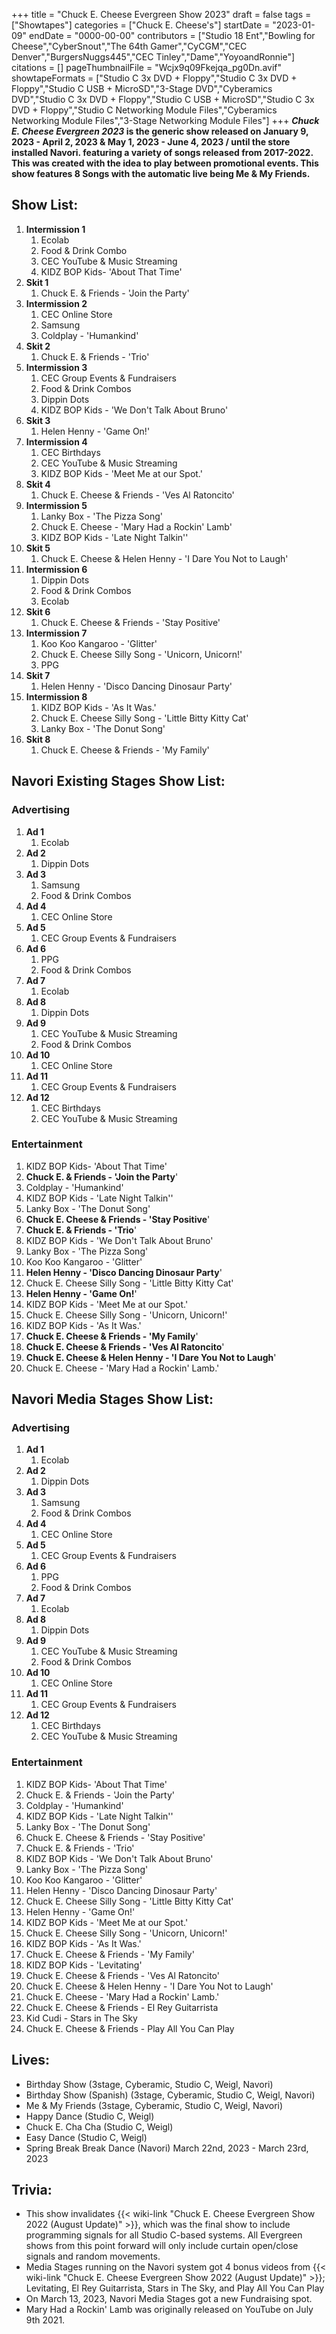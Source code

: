 +++
title = "Chuck E. Cheese Evergreen Show 2023"
draft = false
tags = ["Showtapes"]
categories = ["Chuck E. Cheese's"]
startDate = "2023-01-09"
endDate = "0000-00-00"
contributors = ["Studio 18 Ent","Bowling for Cheese","CyberSnout","The 64th Gamer","CyCGM","CEC Denver","BurgersNuggs445","CEC Tinley","Dame","YoyoandRonnie"]
citations = []
pageThumbnailFile = "Wcjx9q09Fkejqa_pg0Dn.avif"
showtapeFormats = ["Studio C 3x DVD + Floppy","Studio C 3x DVD + Floppy","Studio C USB + MicroSD","3-Stage DVD","Cyberamics DVD","Studio C 3x DVD + Floppy","Studio C USB + MicroSD","Studio C 3x DVD + Floppy","Studio C Networking Module Files","Cyberamics Networking Module Files","3-Stage Networking Module Files"]
+++
***Chuck E. Cheese Evergreen 2023* is the generic show released on January 9, 2023 - April 2, 2023 & May 1, 2023 - June 4, 2023 / until the store installed Navori. featuring a variety of songs released from 2017-2022.
This was created with the idea to play between promotional events. This show features 8 Songs with the automatic live being Me & My Friends.**

## Show List:

1.  **Intermission 1**
    1.  Ecolab
    2.  Food & Drink Combo
    3.  CEC YouTube & Music Streaming
    4.  KIDZ BOP Kids- 'About That Time'
2.  **Skit 1**
    1.  Chuck E. & Friends - 'Join the Party'
3.  **Intermission 2**
    1.  CEC Online Store
    2.  Samsung
    3.  Coldplay - 'Humankind'
4.  **Skit 2**
    1.  Chuck E. & Friends - 'Trio'
5.  **Intermission 3**
    1.  CEC Group Events & Fundraisers
    2.  Food & Drink Combos
    3.  Dippin Dots
    4.  KIDZ BOP Kids - 'We Don't Talk About Bruno'
6.  **Skit 3**
    1.  Helen Henny - 'Game On!'
7.  **Intermission 4**
    1.  CEC Birthdays
    2.  CEC YouTube & Music Streaming
    3.  KIDZ BOP Kids - 'Meet Me at our Spot.'
8.  **Skit 4**
    1.  Chuck E. Cheese & Friends - 'Ves Al Ratoncito'
9.  **Intermission 5**
    1.  Lanky Box - 'The Pizza Song'
    2.  Chuck E. Cheese - 'Mary Had a Rockin' Lamb'
    3.  KIDZ BOP Kids - 'Late Night Talkin''
10. **Skit 5**
    1.  Chuck E. Cheese & Helen Henny - 'I Dare You Not to Laugh'
11. **Intermission 6**
    1.  Dippin Dots
    2.  Food & Drink Combos
    3.  Ecolab
12. **Skit 6**
    1.  Chuck E. Cheese & Friends - 'Stay Positive'
13. **Intermission 7**
    1.  Koo Koo Kangaroo - 'Glitter'
    2.  Chuck E. Cheese Silly Song - 'Unicorn, Unicorn!'
    3.  PPG
14. **Skit 7**
    1.  Helen Henny - 'Disco Dancing Dinosaur Party'
15. **Intermission 8**
    1.  KIDZ BOP Kids - 'As It Was.'
    2.  Chuck E. Cheese Silly Song - 'Little Bitty Kitty Cat'
    3.  Lanky Box - 'The Donut Song'
16. **Skit 8**
    1.  Chuck E. Cheese & Friends - 'My Family'

## Navori Existing Stages Show List:

### Advertising

1.  **Ad 1**
    1.  Ecolab
2.  **Ad 2**
    1.  Dippin Dots
3.  **Ad 3**
    1.  Samsung
    2.  Food & Drink Combos
4.  **Ad 4**
    1.  CEC Online Store
5.  **Ad 5**
    1.  CEC Group Events & Fundraisers
6.  **Ad 6**
    1.  PPG
    2.  Food & Drink Combos
7.  **Ad 7**
    1.  Ecolab
8.  **Ad 8**
    1.  Dippin Dots
9.  **Ad 9**
    1.  CEC YouTube & Music Streaming
    2.  Food & Drink Combos
10. **Ad 10**
    1.  CEC Online Store
11. **Ad 11**
    1.  CEC Group Events & Fundraisers
12. **Ad 12**
    1.  CEC Birthdays
    2.  CEC YouTube & Music Streaming

### Entertainment

1.  KIDZ BOP Kids- 'About That Time'
2.  **Chuck E. & Friends - 'Join the Party**'
3.  Coldplay - 'Humankind'
4.  KIDZ BOP Kids - 'Late Night Talkin''
5.  Lanky Box - 'The Donut Song'
6.  **Chuck E. Cheese & Friends - 'Stay Positive**'
7.  **Chuck E. & Friends - 'Trio**'
8.  KIDZ BOP Kids - 'We Don't Talk About Bruno'
9.  Lanky Box - 'The Pizza Song'
10. Koo Koo Kangaroo - 'Glitter'
11. **Helen Henny - 'Disco Dancing Dinosaur Party**'
12. Chuck E. Cheese Silly Song - 'Little Bitty Kitty Cat'
13. **Helen Henny - 'Game On!**'
14. KIDZ BOP Kids - 'Meet Me at our Spot.'
15. Chuck E. Cheese Silly Song - 'Unicorn, Unicorn!'
16. KIDZ BOP Kids - 'As It Was.'
17. **Chuck E. Cheese & Friends - 'My Family**'
18. **Chuck E. Cheese & Friends - 'Ves Al Ratoncito**'
19. **Chuck E. Cheese & Helen Henny - 'I Dare You Not to Laugh**'
20. Chuck E. Cheese - 'Mary Had a Rockin' Lamb.'

## Navori Media Stages Show List:

### Advertising

1.  **Ad 1**
    1.  Ecolab
2.  **Ad 2**
    1.  Dippin Dots
3.  **Ad 3**
    1.  Samsung
    2.  Food & Drink Combos
4.  **Ad 4**
    1.  CEC Online Store
5.  **Ad 5**
    1.  CEC Group Events & Fundraisers
6.  **Ad 6**
    1.  PPG
    2.  Food & Drink Combos
7.  **Ad 7**
    1.  Ecolab
8.  **Ad 8**
    1.  Dippin Dots
9.  **Ad 9**
    1.  CEC YouTube & Music Streaming
    2.  Food & Drink Combos
10. **Ad 10**
    1.  CEC Online Store
11. **Ad 11**
    1.  CEC Group Events & Fundraisers
12. **Ad 12**
    1.  CEC Birthdays
    2.  CEC YouTube & Music Streaming

### Entertainment

1.  KIDZ BOP Kids- 'About That Time'
2.  Chuck E. & Friends - 'Join the Party'
3.  Coldplay - 'Humankind'
4.  KIDZ BOP Kids - 'Late Night Talkin''
5.  Lanky Box - 'The Donut Song'
6.  Chuck E. Cheese & Friends - 'Stay Positive'
7.  Chuck E. & Friends - 'Trio'
8.  KIDZ BOP Kids - 'We Don't Talk About Bruno'
9.  Lanky Box - 'The Pizza Song'
10. Koo Koo Kangaroo - 'Glitter'
11. Helen Henny - 'Disco Dancing Dinosaur Party'
12. Chuck E. Cheese Silly Song - 'Little Bitty Kitty Cat'
13. Helen Henny - 'Game On!'
14. KIDZ BOP Kids - 'Meet Me at our Spot.'
15. Chuck E. Cheese Silly Song - 'Unicorn, Unicorn!'
16. KIDZ BOP Kids - 'As It Was.'
17. Chuck E. Cheese & Friends - 'My Family'
18. KIDZ BOP Kids - 'Levitating'
19. Chuck E. Cheese & Friends - 'Ves Al Ratoncito'
20. Chuck E. Cheese & Helen Henny - 'I Dare You Not to Laugh'
21. Chuck E. Cheese - 'Mary Had a Rockin' Lamb.'
22. Chuck E. Cheese & Friends - El Rey Guitarrista
23. Kid Cudi - Stars in The Sky
24. Chuck E. Cheese & Friends - Play All You Can Play

## Lives:

- Birthday Show (3stage, Cyberamic, Studio C, Weigl, Navori)
- Birthday Show (Spanish) (3stage, Cyberamic, Studio C, Weigl, Navori)
- Me & My Friends (3stage, Cyberamic, Studio C, Weigl, Navori)
- Happy Dance (Studio C, Weigl)
- Chuck E. Cha Cha (Studio C, Weigl)
- Easy Dance (Studio C, Weigl)
- Spring Break Break Dance (Navori) March 22nd, 2023 - March 23rd, 2023

## Trivia:

- This show invalidates {{< wiki-link "Chuck E. Cheese Evergreen Show 2022 (August Update)" >}}, which was the final show to include programming signals for all Studio C-based systems. All Evergreen shows from this point forward will only include curtain open/close signals and random movements.
- Media Stages running on the Navori system got 4 bonus videos from {{< wiki-link "Chuck E. Cheese Evergreen Show 2022 (August Update)" >}}; Levitating, El Rey Guitarrista, Stars in The Sky, and Play All You Can Play
- On March 13, 2023, Navori Media Stages got a new Fundraising spot.
- Mary Had a Rockin' Lamb was originally released on YouTube on July 9th 2021.
